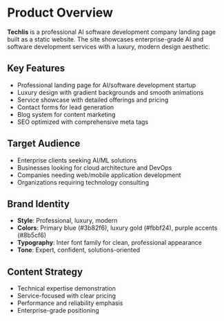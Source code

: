 # Product Overview

**Techlis** is a professional AI software development company landing page built as a static website. The site showcases enterprise-grade AI and software development services with a luxury, modern design aesthetic.

## Key Features

- Professional landing page for AI/software development startup
- Luxury design with gradient backgrounds and smooth animations
- Service showcase with detailed offerings and pricing
- Contact forms for lead generation
- Blog system for content marketing
- SEO optimized with comprehensive meta tags

## Target Audience

- Enterprise clients seeking AI/ML solutions
- Businesses looking for cloud architecture and DevOps
- Companies needing web/mobile application development
- Organizations requiring technology consulting

## Brand Identity

- **Style**: Professional, luxury, modern
- **Colors**: Primary blue (#3b82f6), luxury gold (#fbbf24), purple accents (#8b5cf6)
- **Typography**: Inter font family for clean, professional appearance
- **Tone**: Expert, confident, solutions-oriented

## Content Strategy

- Technical expertise demonstration
- Service-focused with clear pricing
- Performance and reliability emphasis
- Enterprise-grade positioning
